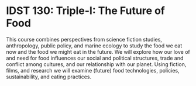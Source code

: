 # IDST 130: Triple-I: The Future of Food

This course combines perspectives from science fiction studies, anthropology, public policy, and marine ecology to study the food we eat now and the food we might eat in the future. We will explore how our love of and need for food influences our social and political structures, trade and conflict among cultures, and our relationship with our planet. Using fiction, films, and research we will examine (future) food technologies, policies, sustainability, and eating practices.
